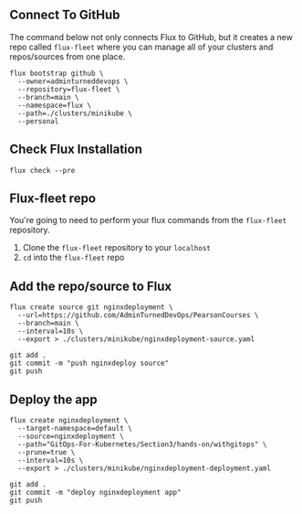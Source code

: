 ## Connect To GitHub

The command below not only connects Flux to GitHub, but it creates a new repo called `flux-fleet` where you can manage all of your clusters and repos/sources from one place.

```
flux bootstrap github \
  --owner=adminturneddevops \
  --repository=flux-fleet \
  --branch=main \
  --namespace=flux \
  --path=./clusters/minikube \
  --personal
  ```


## Check Flux Installation
  `flux check --pre`

## Flux-fleet repo

You're going to need to perform your flux commands from the `flux-fleet` repository.

1. Clone the `flux-fleet` repository to your `localhost`
2. `cd` into the `flux-fleet` repo


## Add the repo/source to Flux
```
flux create source git nginxdeployment \
  --url=https://github.com/AdminTurnedDevOps/PearsonCourses \
  --branch=main \
  --interval=10s \
  --export > ./clusters/minikube/nginxdeployment-source.yaml
```

```
git add .
git commit -m "push nginxdeploy source"
git push
```

## Deploy the app
```
flux create nginxdeployment \
  --target-namespace=default \
  --source=nginxdeployment \
  --path="GitOps-For-Kubernetes/Section3/hands-on/withgitops" \
  --prune=true \
  --interval=10s \
  --export > ./clusters/minikube/nginxdeployment-deployment.yaml
  ```

  ```
git add .
git commit -m "deploy nginxdeployment app"
git push
```